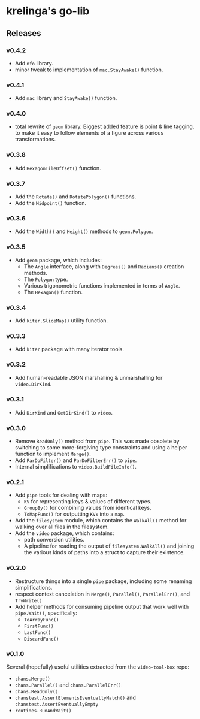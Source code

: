 # krelinga's go-lib

## Releases

### v0.4.2

- Add `nfo` library.
- minor tweak to implementation of `mac.StayAwake()` function.

### v0.4.1

- Add `mac` library and `StayAwake()` function.

### v0.4.0

- total rewrite of `geom` library.  Biggest added feature is point & line tagging, to make it easy to follow
elements of a figure across various transformations.

### v0.3.8

- Add `HexagonTileOffset()` function.

### v0.3.7

- Add the `Rotate()` and `RotatePolygon()` functions.
- Add the `Midpoint()` function.

### v0.3.6

- Add the `Width()` and `Height()` methods to `geom.Polygon`.

### v0.3.5

- Add `geom` package, which includes:
    - The `Angle` interface, along with `Degrees()` and `Radians()` creation methods.
    - The `Polygon` type.
    - Various trigonometric functions implemented in terms of `Angle`.
    - The `Hexagon()` function.

### v0.3.4

- Add `kiter.SliceMap()` utility function.

### v0.3.3

- Add `kiter` package with many iterator tools.

### v0.3.2

- Add human-readable JSON marshalling & unmarshalling for `video.DirKind`.

### v0.3.1

- Add `DirKind` and `GetDirKind()` to `video`.

### v0.3.0

- Remove `ReadOnly()` method from `pipe`.  This was made obsolete by switching to
  some more-forgiving type constraints and using a helper function to implement `Merge()`.
- Add `ParDoFilter()` and `ParDoFilterErr()` to `pipe`.
- Internal simplifications to `video.BuildFileInfo()`.

### v0.2.1

- Add `pipe` tools for dealing with maps:
    - `KV` for representing keys & values of different types.
    - `GroupBy()` for combining values from identical keys.
    - `ToMapFunc()` for outputting `KV`s into a `map`.
- Add the `filesystem` module, which contains the `WalkAll()` method for walking over all files in the filesystem.
- Add the `video` package, which contains:
    - path conversion utilities.
    - A pipeline for reading the output of `filesystem.WalkAll()` and joining the various kinds of paths into a struct to capture their existence.

### v0.2.0

- Restructure things into a single `pipe` package, including some renaming simplifications.
- respect context cancelation in `Merge()`, `Parallel()`, `ParallelErr()`, and `TryWrite()`
- Add helper methods for consuming pipeline output that work well with `pipe.Wait()`, specifically:
    - `ToArrayFunc()`
    - `FirstFunc()`
    - `LastFunc()`
    - `DiscardFunc()`

### v0.1.0

Several (hopefully) useful utilities extracted from the `video-tool-box` repo:

- `chans.Merge()`
- `chans.Parallel()` and `chans.ParallelErr()`
- `chans.ReadOnly()`
- `chanstest.AssertElementsEventuallyMatch()` and `chanstest.AssertEventuallyEmpty`
- `routines.RunAndWait()`